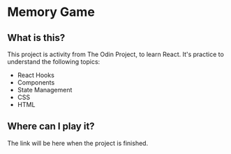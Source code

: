 # Memory Game

## What is this?

This project is activity from The Odin Project, to learn React.
It's practice to understand the following topics:

- React Hooks
- Components
- State Management
- CSS
- HTML

## Where can I play it?

The link will be here when the project is finished.
